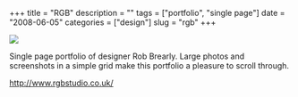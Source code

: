 +++
title = "RGB"
description = ""
tags = ["portfolio", "single page"]
date = "2008-06-05"
categories = ["design"]
slug = "rgb"
+++


 

  <div id="screens-thumbs" class="clearfix">
    <div class="txt-center" id="design-submission"><a href="http://www.rgbstudio.co.uk/"><img id='bluga-thumbnail-1297' class='bluga-thumbnail large' src='http://media.konigi.com/bluga/
wt484811d43164b_0.jpg'/></a></div>  
  </div>   
<p>Single page portfolio of designer Rob Brearly. Large photos and screenshots in a simple grid make this portfolio a pleasure to scroll through.</p>
<p><a href="http://www.rgbstudio.co.uk/">http://www.rgbstudio.co.uk/</a></p>




